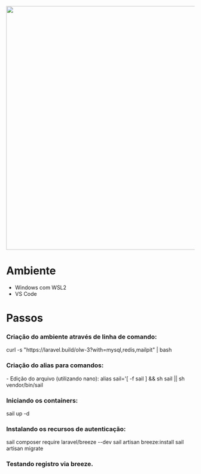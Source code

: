 <p align="center"><a href="https://openlaravelweek.com.br/p1-v1/" target="_blank"><img src="https://openlaravelweek.com.br/wp-content/uploads/elementor/thumbs/logo-full-qbjas20thlvqxd4b5tu7mwy5bx76yerw76w8jjcxkk.png" width="650"></a></p>

# Ambiente
- Windows com WSL2
- VS Code

# Passos

<h3>Criação do ambiente através de linha de comando:</h3>
<p>curl -s "https://laravel.build/olw-3?with=mysql,redis,mailpit" | bash</p> 

<h3>Criação do alias para comandos:</h3>
- Edição do arquivo (utilizando nano): alias sail='[ -f sail ] && sh sail || sh vendor/bin/sail

<h3>Iniciando os containers:</h3>
 sail up -d

<h3>Instalando os recursos de autenticação:</h3>
 sail composer require laravel/breeze --dev
 sail artisan breeze:install 
 sail artisan migrate

<h3>Testando registro via breeze.</h3>

